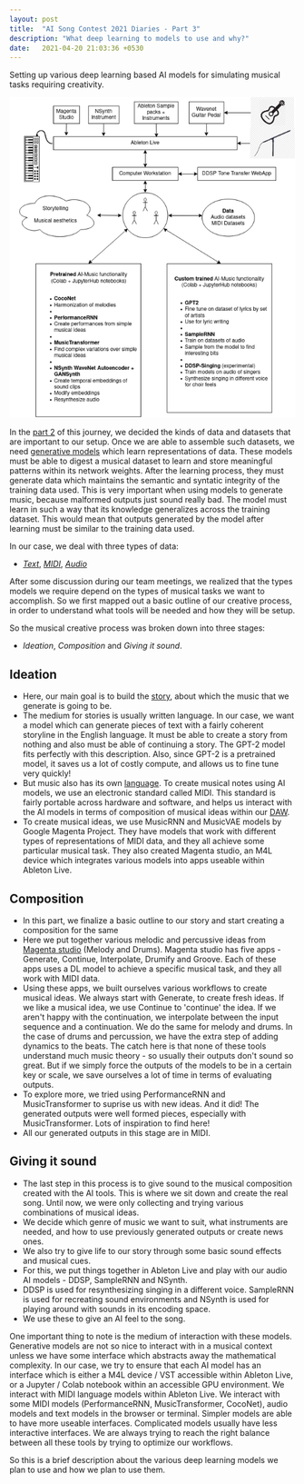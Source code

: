 ```yaml
---
layout: post
title:  "AI Song Contest 2021 Diaries - Part 3"
description: "What deep learning to models to use and why?"
date:   2021-04-20 21:03:36 +0530
---
```


Setting up various deep learning based AI models for simulating musical tasks requiring creativity.

![Interaction diagram](/assets/images/ai-song-contest-2021/interaction_diagram.png)

In the [part 2][part_2] of this journey, we decided the kinds of data and datasets that are important to our setup. Once we are able to assemble such datasets, we need [generative models][generative_models] which learn representations of data. These models must be able to digest a musical dataset to learn and store meaningful patterns within its network weights. After the learning process, they must generate data which maintains the semantic and syntatic integrity of the training data used. This is very important when using models to generate music, because malformed outputs just sound really bad. The model must learn in such a way that its knowledge generalizes across the training dataset. This would mean that outputs generated by the model after learning  must be similar to the training data used.

In our case, we deal with three types of data:
- [*Text*][text], [*MIDI*][midi], [*Audio*][audio]

After some discussion during our team meetings, we realized that the types models we require depend on the types of musical tasks we want to accomplish. So we first mapped out a basic outline of our creative process, in order to understand what tools will be needed and how they will be setup.

So the musical creative process was broken down into three stages:
- *Ideation*,  *Composition* and *Giving it sound*. 

**Ideation**
-----------------------
- Here, our main goal is to build the [story][story], about which the music that we generate is going to be. 
- The medium for stories is usually written language. In our case, we want a model which can generate pieces of text with a fairly coherent storyline in the English language. It must be able to create a story from nothing and also must be able of continuing a story. The GPT-2 model fits perfectly with this description. Also, since GPT-2 is a pretrained model, it saves us a lot of costly compute, and allows us to fine tune very quickly!
- But music also has its own [language][musical_language]. To create musical notes using AI models, we use an electronic standard called MIDI. This standard is fairly portable across hardware and software, and helps us interact with the AI models in terms of composition of musical ideas within our [DAW][daw].
- To create musical ideas, we use MusicRNN and MusicVAE models by Google Magenta Project. They have models that work with different types of representations of MIDI data, and they all achieve some particular musical task. They also created Magenta studio, an M4L device which integrates various models into apps useable within Ableton Live. 


**Composition**
-------------------
- In this part, we finalize a basic outline to our story and start creating a composition for the same
- Here we put together various melodic and percussive ideas from [Magenta studio][magenta_studio] (Melody and Drums). Magenta studio has five apps - Generate, Continue, Interpolate, Drumify and Groove. Each of these apps uses a DL model to achieve a specific musical task, and they all work with MIDI data.
- Using these apps, we built ourselves various workflows to create musical ideas. We always start with Generate, to create fresh ideas. If we like a musical idea, we use Continue to 'continue' the idea. If we aren't happy with the continuation, we interpolate between the input sequence and a continuation. We do the same for melody and drums. In the case of drums and percussion, we have the extra step of adding dynamics to the beats. The catch here is that none of these tools understand much music theory - so usually their outputs don't sound so great. But if we simply force the outputs of the models to be in a certain key or scale, we save ourselves a lot of time in terms of evaluating outputs.
- To explore more, we tried using PerformanceRNN and MusicTransformer to suprise us with new ideas. And it did! The generated outputs were well formed pieces, especially with MusicTransformer. Lots of inspiration to find here!
- All our generated outputs in this stage are in MIDI.


**Giving it sound**
---------------------
- The last step in this process is to give sound to the musical composition created with the AI tools. This is where we sit down and create the real song. Until now, we were only collecting and trying various combinations of musical ideas.
- We decide which genre of music we want to suit, what instruments are needed, and how to use previously generated outputs or create news ones. 
- We also try to give life to our story through some basic sound effects and musical cues.
- For this, we put things together in Ableton Live and play with our audio AI models - DDSP, SampleRNN and NSynth.
- DDSP is used for resynthesizing singing in a different voice. SampleRNN is used for recreating sound environments and NSynth is used for playing around with sounds in its encoding space.
- We use these to give an AI feel to the song.


One important thing to note is the medium of interaction with these models. Generative models are not so nice to interact with in a musical context unless we have some interface which abstracts away the mathematical complexity. In our case, we try to ensure that each AI model has an interface which is either a M4L device / VST accessible within Ableton Live, or a Jupyter / Colab  notebook within an accessible GPU environment. We interact with MIDI language models within Ableton Live. We interact with some MIDI models (PerformanceRNN, MusicTransformer, CocoNet), audio models and text models in the browser or terminal. Simpler models are able to have more useable interfaces. Complicated models usually have less interactive interfaces. We are always trying to reach the right balance between all these tools by trying to optimize our workflows.

So this is a brief description about the various deep learning models we plan to use and how we plan to use them.


[part_2]: https://richhiey1996.github.io/posts/ai-song-contest-part-2/
[generative_models]: https://en.wikipedia.org/wiki/Generative_model
[text]: https://en.wikipedia.org/wiki/E-text
[midi]: https://en.wikipedia.org/wiki/MIDI
[audio]: https://en.wikipedia.org/wiki/Digital_audio
[story]: https://en.wikipedia.org/wiki/Narrative
[musical_language]: https://en.wikipedia.org/wiki/Musical_language
[daw]: https://en.wikipedia.org/wiki/Digital_audio_workstation
[magenta_studio]: https://magenta.tensorflow.org/studio/